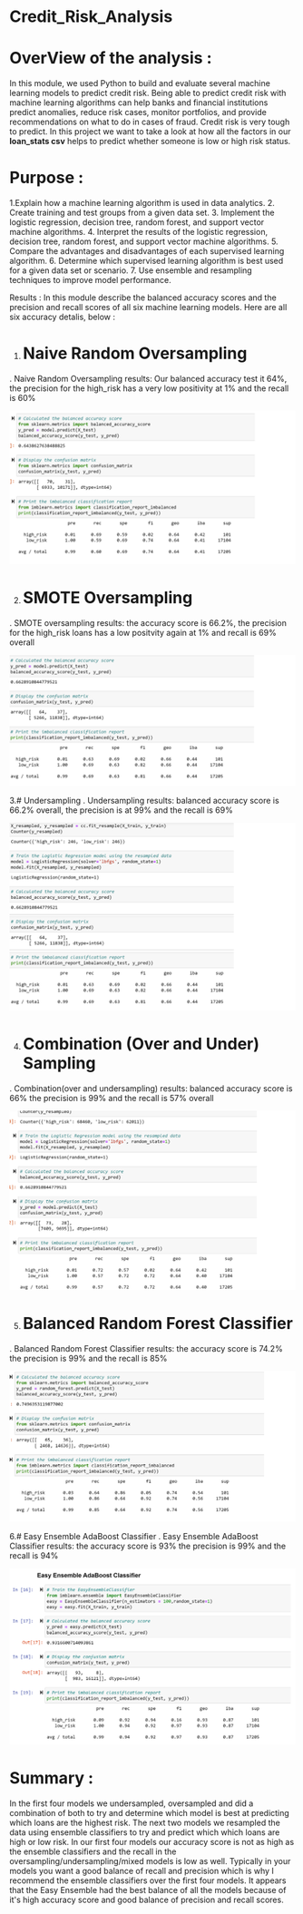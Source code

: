 # Credit_Risk_Analysis
# OverView of the analysis :
 
In this module, we used Python to build and evaluate several machine learning models to predict credit risk. Being able to predict credit risk with machine learning algorithms can help banks and financial institutions predict anomalies, reduce risk cases, monitor portfolios, and provide recommendations on what to do in cases of fraud.
Credit risk is very tough to predict. In this project we want to take a look at how all the factors in our **loan_stats csv** helps to predict whether someone is low or high risk status.

# Purpose :
1.Explain how a machine learning algorithm is used in data analytics.
2. Create training and test groups from a given data set.
3. Implement the logistic regression, decision tree, random forest, and support vector machine algorithms.
4. Interpret the results of the logistic regression, decision tree, random forest, and support vector machine algorithms.
5. Compare the advantages and disadvantages of each supervised learning algorithm.
6. Determine which supervised learning algorithm is best used for a given data set or scenario.
7. Use ensemble and resampling techniques to improve model performance.

Results :
In this module describe the balanced accuracy scores and the precision and recall scores of all six machine learning models.
Here are all six accuracy detalis, below :

1. # Naive Random Oversampling
 . Naive Random Oversampling results: Our balanced accuracy test it 64%, the precision for the high_risk has a very low positivity at 1% and the recall is 60%

 ![Naive_Random_Oversampling)](/Resources/Naive_Random_Oversampling.png)

2. # SMOTE Oversampling
  . SMOTE oversampling results: the accuracy score is 66.2%, the precision for the high_risk loans has a low positvity again at 1% and recall is 69% overall  


 ![SMOTEOversampling)](/Resources/SMOTE_Oversampling.png)

3.# Undersampling
  . Undersampling results: balanced accuracy score is 66.2% overall, the precision is at 99% and the recall is 69%

 ![Undersampling)](/Resources/Undersampling.png)

4. # Combination (Over and Under) Sampling
  . Combination(over and undersampling) results: balanced accuracy score is 66% the precision is 99% and the recall is 57% overall

  ![Combination_Sampling)](/Resources/Combination_Sampling.png)

5. # Balanced Random Forest Classifier
  . Balanced Random Forest Classifier results: the accuracy score is 74.2% the precision is 99% and the recall is 85%

  ![Balanced_Random_Forest_Classifier)](/Resources/Balanced_Random_Forest_Classifier.png)

6.# Easy Ensemble AdaBoost Classifier
  . Easy Ensemble AdaBoost Classifier results: the accuracy score is 93% the precision is 99% and the recall is 94%

  ![Easy_Ensemble_AdaBoost)](/Resources/Easy_Ensemble_AdaBoost.png)


# Summary :
In the first four models we undersampled, oversampled and did a combination of both to try and determine which model is best at predicting which loans are the highest risk. The next two models we resampled the data using ensemble classifiers to try and predict which which loans are high or low risk. In our first four models our accuracy score is not as high as the ensemble classifiers and the recall in the oversampling/undersampling/mixed models is low as well. Typically in your models you want a good balance of recall and precision which is why I recommend the ensemble classifiers over the first four models. It appears that the Easy Ensemble had the best balance of all the models because of it's high accuracy score and good balance of precision and recall scores.

